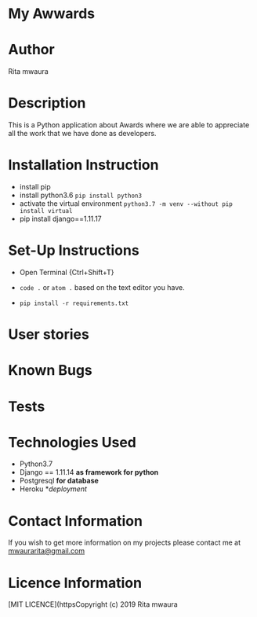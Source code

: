 # My Awwards

# Author
Rita mwaura
# Description
This is a Python application about Awards where we are able to appreciate all the work that we have done as developers. 
# Installation Instruction
* install pip
* install python3.6 ```pip install python3```
* activate the virtual environment ```python3.7 -m venv --without pip install virtual```
* pip install django==1.11.17

# Set-Up Instructions
* Open Terminal {Ctrl+Shift+T}

* ```code .``` or ```atom .``` based on the text editor you have.
* ```pip install -r requirements.txt```

# User stories


# Known Bugs


# Tests


# Technologies Used
* Python3.7
* Django == 1.11.14 **as framework for python**
* Postgresql **for database**
* Heroku **deployment*

# Contact Information
If you wish to get more information on my projects please contact me at mwaurarita@gmail.com
# Licence Information
[MIT LICENCE](httpsCopyright (c) 2019 Rita mwaura

